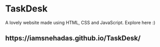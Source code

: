 # TaskDesk
A lovely website made using HTML, CSS and JavaScript. 
Explore here :)

<h2>https://iamsnehadas.github.io/TaskDesk/</h2>